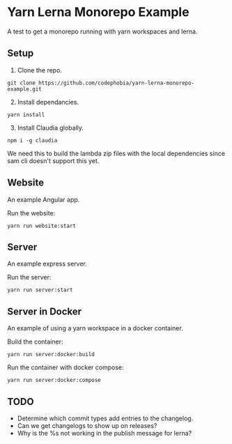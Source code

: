 # Yarn Lerna Monorepo Example

A test to get a monorepo running with yarn workspaces and lerna.

## Setup

1. Clone the repo.

`git clone https://github.com/codephobia/yarn-lerna-monorepo-example.git`

2. Install dependancies.

`yarn install`

3. Install Claudia globally.

`npm i -g claudia`

We need this to build the lambda zip files with the local dependencies since sam cli doesn't support this yet.

## Website

An example Angular app.

Run the website:

`yarn run website:start`

## Server

An example express server.

Run the server:

`yarn run server:start`

## Server in Docker

An example of using a yarn workspace in a docker container.

Build the container:

`yarn run server:docker:build`

Run the container with docker compose:

`yarn run server:docker:compose`

## TODO

- Determine which commit types add entries to the changelog.
- Can we get changelogs to show up on releases?
- Why is the %s not working in the publish message for lerna?